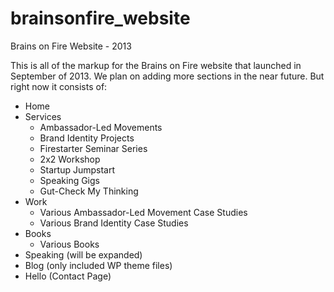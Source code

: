 brainsonfire_website
====================

Brains on Fire Website - 2013

This is all of the markup for the Brains on Fire website that launched in September of 2013. 
We plan on adding more sections in the near future. But right now it consists of:

- Home
- Services
    - Ambassador-Led Movements
    - Brand Identity Projects
    - Firestarter Seminar Series
    - 2x2 Workshop
    - Startup Jumpstart
    - Speaking Gigs
    - Gut-Check My Thinking
- Work
    - Various Ambassador-Led Movement Case Studies
    - Various Brand Identity Case Studies
- Books
    - Various Books
- Speaking (will be expanded)
- Blog (only included WP theme files)
- Hello (Contact Page)
